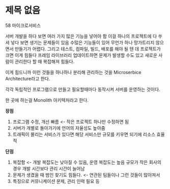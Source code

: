 # 제목 없음

58 마이크로서비스

서버 개발을 하다 보면 여러 가지 많은 기능을 넣어야 함 이걸 하나의 프로젝트에 다 쑤셔 넣다 보면 생기는 문제들이 있음
수많은 기능들이 있어 무언가 하나 망가트리지 않으면서 만들기가 어렵다. 그리고 테스트, 컴파일, 빌드, 배포를 해야 될 텐 데 프로젝트가 크면 이게 힘들다 프레임 라이브러리 업데이트하면 문제가 발생할 수도 있고 새로운 사람이 관리한다 할 때 복잡해져 힘들다.

이게 힘드니까 이런 것들을 하나하나 분리해 관리하는 것을 Microserbice Architecture라고 한다.

각각 독립적인 프로그램으로 만들고 필요할때마다 동작시켜 서버를 운영하는 것이다.

한 곳에 하는걸 Monolith 아키텍처라고 한다.

**장점**

1. 프로그램 수정, 개선 빠름 <- 작은 프로젝트 하나만 수정하면 됨
2. 서버가 개별로 돌아가기에 언어의 자율성도 높아줌
3. 트래픽이 몰리는 서비스가 있다면 해당 서비스만 규모를 키우면 되기에 리소스 효율적

**단점**

1. 복잡함 <- 개발 복잡도는 낮아질 수 있음, 운영 복잡도는 높음 규모가 작은 회사의 경우 개발 시간보다 관리 시간이 늘어남
2. 문제가 생겼을 때 범인 찾기도 힘들다. <- 연관된 팀들이나 그런 것들이 많아져서
3. 특징으로 커뮤니케이션 문제, 관리 인력 필요 등
